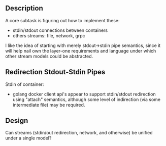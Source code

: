 ## Description

A core subtask is figuring out how to implement these:

* stdin/stdout connections between containers
* others streams: file, network, grpc

I like the idea of starting with merely stdout->stdin pipe semantics, since it will help nail own the layer-one requirements and language
under which other stream models could be abstracted.

## Redirection Stdout-Stdin Pipes

Stdin of container:

* golang docker client api's appear to support stdin/stdout redirection using "attach" semantics, although some level of indirection (via some intermediate file) may be required.

## Design

Can streams (stdin/out redirection, network, and otherwise) be unified under a single model?

